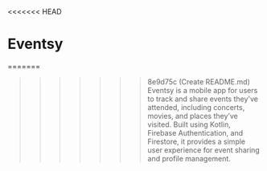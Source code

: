 <<<<<<< HEAD
# Eventsy
=======
>>>>>>> 8e9d75c (Create README.md)
Eventsy is a mobile app for users to track and share events they've attended, including concerts, movies, and places they’ve visited. Built using Kotlin, Firebase Authentication, and Firestore, it provides a simple user experience for event sharing and profile management.
